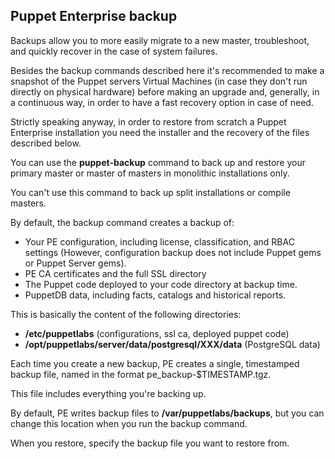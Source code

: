 ## Puppet Enterprise backup

Backups allow you to more easily migrate to a new master, troubleshoot, and quickly recover in the case of system failures.

Besides the backup commands described here it's recommended to make a snapshot of the Puppet servers Virtual Machines (in case they don't run directly on physical hardware) before making an upgrade and, generally, in a continuous way, in order to have a fast recovery option in case of need.

Strictly speaking anyway, in order to restore from scratch a Puppet Enterprise installation you need the installer and the recovery of the files described below.

You can use the **puppet-backup** command to back up and restore your primary master or master of masters in monolithic installations only.

You can't use this command to back up split installations or compile masters.

By default, the backup command creates a backup of:

  - Your PE configuration, including license, classification, and RBAC settings (However, configuration backup does not include Puppet gems or Puppet Server gems).
  - PE CA certificates and the full SSL directory
  - The Puppet code deployed to your code directory at backup time.
  - PuppetDB data, including facts, catalogs and historical reports.

This is basically the content of the following directories:

  - **/etc/puppetlabs** (configurations, ssl ca, deployed puppet code)
  - **/opt/puppetlabs/server/data/postgresql/XXX/data** (PostgreSQL data)

Each time you create a new backup, PE creates a single, timestamped backup file, named in the format pe_backup-$TIMESTAMP.tgz.

This file includes everything you're backing up.

By default, PE writes backup files to **/var/puppetlabs/backups**, but you can change this location when you run the backup command.

When you restore, specify the backup file you want to restore from.

